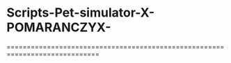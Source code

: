 # Scripts-Pet-simulator-X-POMARANCZYX-
=============================================================================
